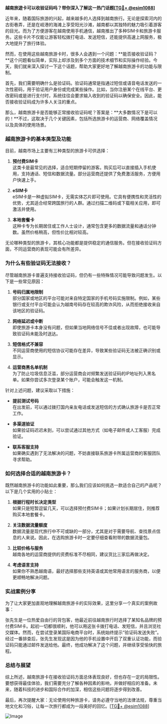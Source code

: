 **越南旅遊卡可以收验证码吗？带你深入了解这一热门话题[[TG💪+ @esim1088](https://t.me/s/esim1088)]**

近年来，随着国际旅游的兴起，越来越多的人选择到越南旅行。无论是探索河内的古街巷弄，还是在岘港的海滩上享受阳光沙滩，越南都以其独特的魅力吸引着游客的目光。而为了方便游客在越南使用手机通信，越南推出了多种SIM卡和旅游卡服务。这些卡片不仅能让游客轻松拨打电话、发送短信，还能提供高速上网服务，极大地提升了旅行体验。

然而，在使用这些越南旅游卡时，很多人会遇到一个问题：**能否接收验证码？**这个问题看似简单，实际上却涉及到多个方面的技术细节和实际操作经验。今天，我们就来深入探讨一下这个话题，帮助大家更好地了解越南旅游卡的功能与限制。

首先，我们需要明确什么是验证码。验证码通常是指通过短信或语音电话发送的一次性密码，用于验证用户身份或完成某些操作。比如，当你注册某个在线平台、更改密码或是进行支付时，系统往往会要求输入收到的验证码以确保安全。因此，能否接收验证码成为许多人关注的重点。

那么，越南旅游卡是否能够正常接收验证码呢？答案是：**大多数情况下是可以的！**不过，这取决于几个关键因素，包括所选旅游卡的运营商、网络覆盖情况以及具体的使用场景。

### **越南旅游卡的基本类型及功能**

目前，越南市场上主要有三种类型的旅游卡可供选择：

1. **预付费SIM卡**  
   这类卡是最常见的选择，适合短期停留的游客。购买后可以直接插入手机使用，支持通话、短信和数据流量。部分运营商还提供了免费激活服务，方便用户快速上手。

2. **eSIM卡**  
   eSIM卡是一种虚拟SIM卡，无需实体芯片即可使用。它具有便携性和灵活性的优势，尤其适合经常跨国旅行的人群。通过扫描二维码或下载相关应用，即可激活并使用。

3. **本地套餐卡**  
   这种卡专为长期居住或工作人士设计，通常包含更多的数据流量和通话分钟数。虽然价格稍高，但性价比相对较高。

无论哪种类型的旅游卡，其核心功能都是提供稳定的通信服务。但在接收验证码方面，不同运营商的表现可能会有所差异。

### **为什么有些验证码无法接收？**

尽管越南旅游卡普遍支持接收验证码，但仍有一些特殊情况可能导致问题发生。以下是一些常见原因：

1. **号码归属地限制**  
   部分国家或地区的平台可能对来自特定国家的手机号码实施限制。例如，某些银行或支付平台可能会认为越南号码存在较高的欺诈风险，从而拒绝接收来自该地区的验证码。

2. **网络延迟或中断**  
   即使旅游卡本身没有问题，但如果当地网络信号不佳或者出现故障，也可能导致验证码未能及时送达。

3. **短信格式不兼容**  
   不同运营商使用的短信协议可能存在差异，导致某些验证码无法被正确识别或显示。

4. **运营商黑名单机制**  
   为了防止垃圾信息泛滥，部分运营商会对频繁发送验证码的IP地址列入黑名单。如果你尝试多次登录某个账户，可能会触发这一机制。

针对上述问题，建议采取以下措施：

- **提前测试号码**  
  在出发前，可以通过拨打国内亲友电话或发送短信的方式确认旅游卡是否正常工作。
  
- **多渠道验证**  
  如果验证码迟迟未到，可以尝试通过其他方式（如电子邮件或人工客服）完成验证。

- **联系客服支持**  
  如果确实遇到了无法解决的问题，不妨直接联系旅游卡所属运营商的客服团队寻求帮助。

### **如何选择合适的越南旅游卡？**

既然越南旅游卡的功能如此重要，那么我们应该如何挑选一款适合自己的产品呢？以下是几个实用的小贴士：

1. **根据行程时长决定类型**  
   如果只是短暂逗留几天，可以选择预付费SIM卡；如果计划长期居住，则推荐购买本地套餐卡。

2. **关注数据流量额度**  
   数据流量是现代旅行中不可或缺的一部分，尤其是对于需要导航、查找景点信息的人来说。因此，在选购旅游卡时一定要仔细查看附带的数据流量包。

3. **比较价格与服务**  
   越南各地的运营商提供的资费标准不尽相同，建议货比三家后再做决定。

4. **考虑语言支持**  
   如果你不熟悉越南语，最好选择那些支持英语或其他常用语言的服务商，以便更顺畅地解决问题。

### **实战案例分享**

为了让大家更加直观地理解越南旅游卡的实际效果，这里分享一个真实的案例故事：

张先生是一位热爱自由行的背包客，他最近前往越南旅行时选择了某知名品牌的预付费SIM卡。起初一切都很顺利，他可以用这张卡拨打电话、发短信，并且浏览社交媒体。然而，在尝试登录某国际电商平台时，系统始终提示“验证码发送失败”。经过一番排查后，张先生发现这是因为他的手机设置中开启了双重认证功能，而验证码只能通过邮件发送给他。最终，他成功解决了这个问题，并继续享受愉快的旅程。

### **总结与展望**

综上所述，越南旅游卡在接收验证码方面总体表现良好，但也存在一定的局限性。要想获得最佳体验，我们需要充分了解各种因素的影响，并做好相应的准备。未来，随着科技的进步和国际合作的加深，相信这些问题将逐步得到改善。

最后，再次提醒大家：无论使用何种旅游卡，请务必遵守当地的法律法规，尊重当地文化和习俗，让每一次旅行都成为一段美好的回忆。[[TG💪+ @esim1088](https://t.me/s/esim1088)] 

![Image](https://i.postimg.cc/4NQfJmqS/Snipaste-2025-05-13-00-14-12.png)